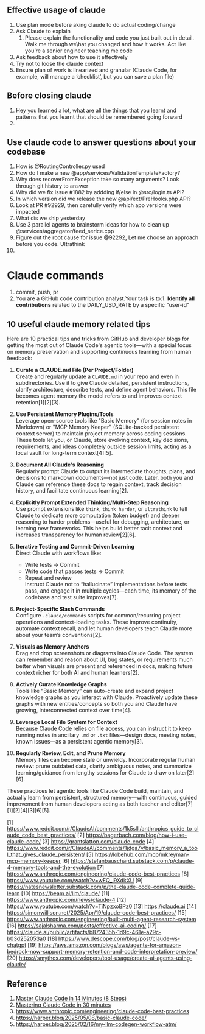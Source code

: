 ## Effective usage of claude
1. Use plan mode before aking claude to do actual coding/change
2. Ask Claude to explain
    1. Please explain the functionality and code you just built out in detail. Walk me through we\hat you changed and how it works. Act like you’re a senior engineer teaching me code
4. Ask feedback about how to use it effectively
5. Try not to loose the claude context
6. Ensure plan of work is linearized and granular (Claude Code, for example, will manage a ‘checklist’, but you can save a plan file)

## Before closing claude
1. Hey you learned a lot, what are all the things that you learnt and patterns that you learnt that should be remembered going forward
2.  


## Use claude code to answer questions about your codebase
1. How is @RoutingController.py used
2. How do I make a new @app/services/ValidationTemplateFactory?
3. Why does recoverFromException take so many arguments? Look through git history to answer
4. Why did we fix issue #1882 by addding if/else in @src/login.ts API?
5. In which version did we release the new @api/ext/PreHooks.php API?
6. Look at PR #92929, then carefully verify which app versions were impacted
7. What dis we ship yesterday
8. Use 3 parallel agents to brainstorm ideas for how to clean up @services/aggregator/feed_serice.cpp
9. Figure out the root cause for issue @92292, Let me choose an approach before you code. Ultrathink
10. 

# Claude commands
1. commit, push, pr
2. You are a GitHub code contribution analyst.Your task is to:1. **Identify all contributions** related to the  DAILY_USD_RATE  by a specific "user-id"

## 10 useful claude memory related tips
Here are 10 practical tips and tricks from GitHub and developer blogs for getting the most out of Claude Code's agentic tools—with a special focus on memory preservation and supporting continuous learning from human feedback:

1. **Curate a CLAUDE.md File (Per Project/Folder)**  
   Create and regularly update a `CLAUDE.md` in your repo and even in subdirectories. Use it to give Claude detailed, persistent instructions, clarify architecture, describe tests, and define agent behaviors. This file becomes agent memory the model refers to and improves context retention[1][2][3].

2. **Use Persistent Memory Plugins/Tools**  
   Leverage open-source tools like "Basic Memory" (for session notes in Markdown) or "MCP Memory Keeper" (SQLite-backed persistent context server) to maintain project memory across coding sessions. These tools let you, or Claude, store evolving context, key decisions, requirements, and ideas completely outside session limits, acting as a local vault for long-term context[4][5].

3. **Document All Claude's Reasoning**  
   Regularly prompt Claude to output its intermediate thoughts, plans, and decisions to markdown documents—not just code. Later, both you and Claude can reference these docs to regain context, track decision history, and facilitate continuous learning[2].

4. **Explicitly Prompt Extended Thinking/Multi-Step Reasoning**  
   Use prompt extensions like `think`, `think harder`, or `ultrathink` to tell Claude to dedicate more computation (token budget) and deeper reasoning to harder problems—useful for debugging, architecture, or learning new frameworks. This helps build better tacit context and increases transparency for human review[2][6].

5. **Iterative Testing and Commit-Driven Learning**  
   Direct Claude with workflows like:  
   - Write tests → Commit  
   - Write code that passes tests → Commit  
   - Repeat and review  
   Instruct Claude not to “hallucinate” implementations before tests pass, and engage it in multiple cycles—each time, its memory of the codebase and test suite improves[7].

6. **Project-Specific Slash Commands**  
   Configure `.claude/commands` scripts for common/recurring project operations and context-loading tasks. These improve continuity, automate context recall, and let human developers teach Claude more about your team’s conventions[2].

7. **Visuals as Memory Anchors**  
   Drag and drop screenshots or diagrams into Claude Code. The system can remember and reason about UI, bug states, or requirements much better when visuals are present and referenced in docs, making future context richer for both AI and human learners[2].

8. **Actively Curate Knowledge Graphs**  
   Tools like “Basic Memory” can auto-create and expand project knowledge graphs as you interact with Claude. Proactively update these graphs with new entities/concepts so both you and Claude have growing, interconnected context over time[4].

9. **Leverage Local File System for Context**  
   Because Claude Code relies on file access, you can instruct it to keep running notes in ancillary `.md` or `.txt` files—design docs, meeting notes, known issues—as a persistent agentic memory[3].

10. **Regularly Review, Edit, and Prune Memory**  
   Memory files can become stale or unwieldy. Incorporate regular human review: prune outdated data, clarify ambiguous notes, and summarize learning/guidance from lengthy sessions for Claude to draw on later[2][6].

These practices let agentic tools like Claude Code build, maintain, and actually learn from persistent, structured memory—with continuous, guided improvement from human developers acting as both teacher and editor[7][1][2][4][3][6][5].

[1] https://www.reddit.com/r/ClaudeAI/comments/1k5slll/anthropics_guide_to_claude_code_best_practices/
[2] https://bagerbach.com/blog/how-i-use-claude-code/
[3] https://grantslatton.com/claude-code
[4] https://www.reddit.com/r/ClaudeAI/comments/1jdga7v/basic_memory_a_tool_that_gives_claude_persistent/
[5] https://lobehub.com/mcp/mkreyman-mcp-memory-keeper
[6] https://stefanbauschard.substack.com/p/claude-4-memory-tools-and-the-evolution
[7] https://www.anthropic.com/engineering/claude-code-best-practices
[8] https://www.youtube.com/watch?v=wFQ_i9XdkXU
[9] https://natesnewsletter.substack.com/p/the-claude-code-complete-guide-learn
[10] https://beam.ai/llm/claude/
[11] https://www.anthropic.com/news/claude-4
[12] https://www.youtube.com/watch?v=TiNpzxoBPz0
[13] https://claude.ai
[14] https://simonwillison.net/2025/Apr/19/claude-code-best-practices/
[15] https://www.anthropic.com/engineering/built-multi-agent-research-system
[16] https://sajalsharma.com/posts/effective-ai-coding/
[17] https://claude.ai/public/artifacts/b872435b-1d9c-461e-a29c-b03d252053a0
[18] https://www.descope.com/blog/post/claude-vs-chatgpt
[19] https://aws.amazon.com/blogs/aws/agents-for-amazon-bedrock-now-support-memory-retention-and-code-interpretation-preview/
[20] https://smythos.com/developers/tool-usage/create-ai-agents-using-claude/

## Reference
1. [Master Claude Code in 14 Minutes (8 Steps)](https://www.youtube.com/watch?v=cjW6ofe7AY4)
2. [Mastering Claude Code in 30 minutes](https://www.youtube.com/watch?v=6eBSHbLKuN0&t=12s)
3. https://www.anthropic.com/engineering/claude-code-best-practices
4. https://harper.blog/2025/05/08/basic-claude-code/
5. https://harper.blog/2025/02/16/my-llm-codegen-workflow-atm/
